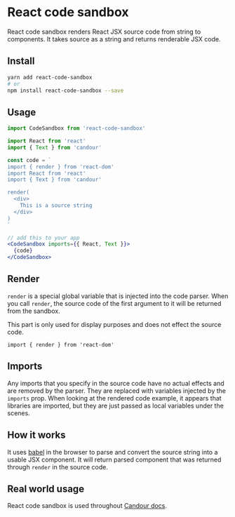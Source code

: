# React code sandbox

React code sandbox renders React JSX source code from string to components. It
takes source as a string and returns renderable JSX code.

## Install

```sh
yarn add react-code-sandbox
# or
npm install react-code-sandbox --save
```

## Usage

```jsx
import CodeSandbox from 'react-code-sandbox'

import React from 'react'
import { Text } from 'candour'

const code = `
import { render } from 'react-dom'
import React from 'react'
import { Text } from 'candour'

render(
  <div>
    This is a source string
  </div>
)
`

// add this to your app
<CodeSandbox imports={{ React, Text }}>
  {code}
</CodeSandbox>
```

## Render

`render` is a special global variable that is injected into the code parser.
When you call `render`, the source code of the first argument to it will be
returned from the sandbox.

This part is only used for display purposes and does not effect the source code.
```
import { render } from 'react-dom'
```

## Imports

Any imports that you specify in the source code have no actual effects and are
removed by the parser. They are replaced with variables injected by
the `imports` prop. When looking at the rendered code example,
it appears that libraries are imported, but they are just passed as local
variables under the scenes.

## How it works

It uses [babel](https://babeljs.io) in the browser to parse and convert the
source string into a usable JSX component. It will return parsed component
that was returned through `render` in the source code.

## Real world usage

React code sandbox is used throughout [Candour docs](https://candour.pro).
